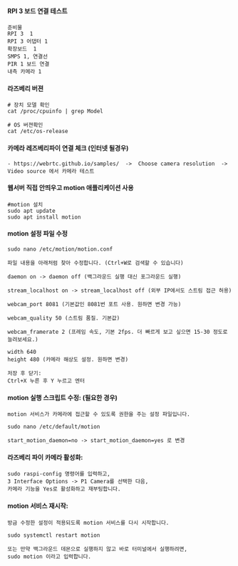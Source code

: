 #### RPI 3 보드 연결 테스트
```less
준비물
RPI 3  1
RPI 3 어댑터 1
확장보드  1
SMPS 1, 연결선
PIR 1 보드 연결
내측 카메라 1
```

#### 라즈베리 버젼
```less
# 장치 모델 확인
cat /proc/cpuinfo | grep Model

# OS 버젼확인
cat /etc/os-release
```

#### 카메라 레즈베리파이 연결 체크 (인터넷 될경우)
```less
- https://webrtc.github.io/samples/  ->  Choose camera resolution  ->  Video source 에서 카메라 테스트
```

#### 웹서버 직접 안띄우고 motion 애플리케이션 사용
```less
#motion 설치
sudo apt update
sudo apt install motion
```

#### motion 설정 파일 수정
```less
sudo nano /etc/motion/motion.conf

파일 내용을 아래처럼 찾아 수정합니다. (Ctrl+W로 검색할 수 있습니다)
```

```less
daemon on -> daemon off (백그라운드 실행 대신 포그라운드 실행)

stream_localhost on -> stream_localhost off (외부 IP에서도 스트림 접근 허용)

webcam_port 8081 (기본값인 8081번 포트 사용. 원하면 변경 가능)

webcam_quality 50 (스트림 품질. 기본값)

webcam_framerate 2 (프레임 속도, 기본 2fps. 더 빠르게 보고 싶으면 15-30 정도로 늘려보세요.)

width 640
height 480 (카메라 해상도 설정. 원하면 변경)

저장 후 닫기:
Ctrl+X 누른 후 Y 누르고 엔터
```

#### motion 실행 스크립트 수정: (필요한 경우)
```less
motion 서비스가 카메라에 접근할 수 있도록 권한을 주는 설정 파일입니다.

sudo nano /etc/default/motion

start_motion_daemon=no -> start_motion_daemon=yes 로 변경
```


#### 라즈베리 파이 카메라 활성화:
```less
sudo raspi-config 명령어를 입력하고,
3 Interface Options -> P1 Camera를 선택한 다음,
카메라 기능을 Yes로 활성화하고 재부팅합니다.
```

#### motion 서비스 재시작:
```
방금 수정한 설정이 적용되도록 motion 서비스를 다시 시작합니다.

sudo systemctl restart motion

또는 만약 백그라운드 데몬으로 실행하지 않고 바로 터미널에서 실행하려면,
sudo motion 이라고 입력합니다.
```


















